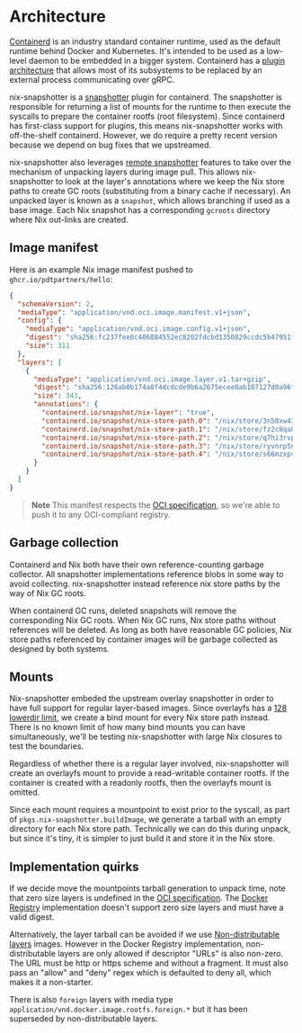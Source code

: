 # Architecture

[Containerd][containerd] is an industry standard container runtime, used as the
default runtime behind Docker and Kubernetes. It's intended to be used as a
low-level daemon to be embedded in a bigger system. Containerd has a
[plugin architecture][plugin-architecture] that allows most of its subsystems
to be replaced by an external process communicating over gRPC.

nix-snapshotter is a [snapshotter][snapshotter] plugin for containerd. The
snapshotter is responsible for returning a list of mounts for the runtime to
then execute the syscalls to prepare the container rootfs (root filesystem).
Since containerd has first-class support for plugins, this means
nix-snapshotter works with off-the-shelf containerd. However, we do require
a pretty recent version because we depend on bug fixes that we upstreamed.

nix-snapshotter also leverages [remote snapshotter][remote-snapshotter]
features to take over the mechanism of unpacking layers during image pull. This
allows nix-snapshotter to look at the layer's annotations where we keep the Nix
store paths to create GC roots (substituting from a binary cache if necessary).
An unpacked layer is known as a `snapshot`, which allows branching if used as
a base image. Each Nix snapshot has a corresponding `gcroots` directory where
Nix out-links are created.

## Image manifest

Here is an example Nix image manifest pushed to `ghcr.io/pdtpartners/hello`:

```json
{
  "schemaVersion": 2,
  "mediaType": "application/vnd.oci.image.manifest.v1+json",
  "config": {
    "mediaType": "application/vnd.oci.image.config.v1+json",
    "digest": "sha256:fc237fee0c406884552ec8202fdcbd1350829ccdc5b47951f59e2e1c75d734d1",
    "size": 311
  },
  "layers": [
    {
      "mediaType": "application/vnd.oci.image.layer.v1.tar+gzip",
      "digest": "sha256:126ab0b174a8f4dcdcde9b6a2675ecee0ab107127d0a96fe885938128d2884da",
      "size": 343,
      "annotations": {
        "containerd.io/snapshot/nix-layer": "true",
        "containerd.io/snapshot/nix-store-path.0": "/nix/store/3n58xw4373jp0ljirf06d8077j15pc4j-glibc-2.37-8",
        "containerd.io/snapshot/nix-store-path.1": "/nix/store/fz2c8qahxza5ygy4yvwdqzbck1bs3qag-libidn2-2.3.4",
        "containerd.io/snapshot/nix-store-path.2": "/nix/store/q7hi3rvpfgc232qkdq2dacmvkmsrnldg-libunistring-1.1",
        "containerd.io/snapshot/nix-store-path.3": "/nix/store/ryvnrp5n6kqv3fl20qy2xgcgdsza7i0m-xgcc-12.3.0-libgcc",
        "containerd.io/snapshot/nix-store-path.4": "/nix/store/s66mzxpvicwk07gjbjfw9izjfa797vsw-hello-2.12.1"
      }
    }
  ]
}
```

> **Note**
> This manifest respects the [OCI specification][oci-spec], so we're able to
> push it to any OCI-compliant registry.

## Garbage collection

Containerd and Nix both have their own reference-counting garbage collector.
All snapshotter implementations reference blobs in some way to avoid
collecting. nix-snapshotter instead reference nix store paths by the way of
Nix GC roots.

When containerd GC runs, deleted snapshots will remove the corresponding Nix
GC roots. When Nix GC runs, Nix store paths without references will be
deleted. As long as both have reasonable GC policies, Nix store paths
referenced by container images will be garbage collected as designed by both
systems.

## Mounts

Nix-snapshotter embeded the upstream overlay snapshotter in order to have full
support for regular layer-based images. Since overlayfs has a
[128 lowerdir limit][lowerdir-limit], we create a bind mount for every Nix
store path instead. There is no known limit of how many bind mounts you can
have simultaneously, we'll be testing nix-snapshotter with large Nix closures to
test the boundaries.

Regardless of whether there is a regular layer involved, nix-snapshotter will
create an overlayfs mount to provide a read-writable container rootfs. If the
container is created with a readonly rootfs, then the overlayfs mount is
omitted.

Since each mount requires a mountpoint to exist prior to the syscall, as part
of `pkgs.nix-snapshotter.buildImage`, we generate a tarball with an empty
directory for each Nix store path. Technically we can do this during unpack,
but since it's tiny, it is simpler to just build it and store it in the Nix
store.

## Implementation quirks

If we decide move the mountpoints tarball generation to unpack time, note that
zero size layers is undefined in the [OCI specification][oci-spec]. The
[Docker Registry][distribution] implementation doesn't support zero size layers
and must have a valid digest.

Alternatively, the layer tarball can be avoided if we use
[Non-distributable layers][nondistributable] images. However in the Docker
Registry implementation, non-distributable layers are only allowed if
descriptor "URLs" is also non-zero. The URL must be http or https scheme and
without a fragment. It must also pass an "allow" and "deny" regex which is
defaulted to deny all, which makes it a non-starter.

There is also `foreign` layers with media type
`application/vnd.docker.image.rootfs.foreign.*` but it has been superseded
by non-distributable layers.

[containerd]: https://github.com/containerd/containerd
[remote-snapshotter]: https://github.com/containerd/containerd/blob/v1.7.2/docs/remote-snapshotter.md
[plugin-architecture]: https://github.com/containerd/containerd/blob/v1.7.2/docs/PLUGINS.md
[snapshotter]: https://github.com/containerd/containerd/blob/v1.7.2/docs/snapshotters/README.md
[oci-spec]: https://github.com/opencontainers/image-spec
[lowerdir-limit]: https://github.com/moby/moby/issues/26380
[distribution]: https://github.com/distribution/distribution
[nondistributable]: https://github.com/opencontainers/image-spec/blob/v1.0.2/layer.md#non-distributable-layers
